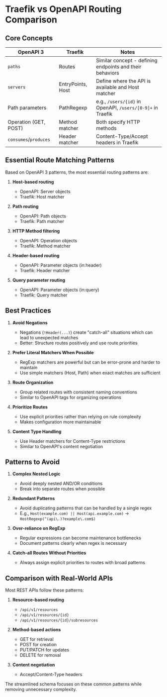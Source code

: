 # Traefik vs OpenAPI Routing Comparison

## Core Concepts

| OpenAPI 3 | Traefik | Notes |
|-----------|---------|-------|
| `paths` | Routes | Similar concept - defining endpoints and their behaviors |
| `servers` | EntryPoints, Host | Define where the API is available and Host matcher |
| Path parameters | PathRegexp | e.g., `/users/{id}` in OpenAPI, `/users/[0-9]+` in Traefik |
| Operation (GET, POST) | Method matcher | Both specify HTTP methods |
| `consumes`/`produces` | Header matcher | Content-Type/Accept headers in Traefik |

## Essential Route Matching Patterns

Based on OpenAPI 3 patterns, the most essential routing patterns are:

1. **Host-based routing**
   - OpenAPI: Server objects
   - Traefik: Host matcher

2. **Path routing**
   - OpenAPI: Path objects
   - Traefik: Path matcher

3. **HTTP Method filtering**
   - OpenAPI: Operation objects
   - Traefik: Method matcher

4. **Header-based routing**
   - OpenAPI: Parameter objects (in:header)
   - Traefik: Header matcher

5. **Query parameter routing**
   - OpenAPI: Parameter objects (in:query)
   - Traefik: Query matcher

## Best Practices

1. **Avoid Negations**
   - Negations (`!Header(...)`) create "catch-all" situations which can lead to unexpected matches
   - Better: Structure routes positively and use route priorities

2. **Prefer Literal Matchers When Possible**
   - RegExp matchers are powerful but can be error-prone and harder to maintain
   - Use simple matchers (Host, Path) when exact matches are sufficient

3. **Route Organization**
   - Group related routes with consistent naming conventions
   - Similar to OpenAPI tags for organizing operations

4. **Prioritize Routes**
   - Use explicit priorities rather than relying on rule complexity
   - Makes configuration more maintainable

5. **Content Type Handling**
   - Use Header matchers for Content-Type restrictions
   - Similar to OpenAPI's content negotiation

## Patterns to Avoid

1. **Complex Nested Logic**
   - Avoid deeply nested AND/OR conditions
   - Break into separate routes when possible

2. **Redundant Patterns**
   - Avoid duplicating patterns that can be handled by a single regex
   - E.g., `Host(example.com) || Host(api.example.com)` → `HostRegexp(^(api\.)?example\.com$)`

3. **Over-reliance on RegExp**
   - Regular expressions can become maintenance bottlenecks
   - Document patterns clearly when regex is necessary

4. **Catch-all Routes Without Priorities**
   - Always assign explicit priorities to routes with broad patterns

## Comparison with Real-World APIs

Most REST APIs follow these patterns:

1. **Resource-based routing**
   - `/api/v1/resources`
   - `/api/v1/resources/{id}`
   - `/api/v1/resources/{id}/subresources`

2. **Method-based actions**
   - GET for retrieval
   - POST for creation
   - PUT/PATCH for updates
   - DELETE for removal

3. **Content negotiation**
   - Accept/Content-Type headers

The streamlined schema focuses on these common patterns while removing unnecessary complexity.
